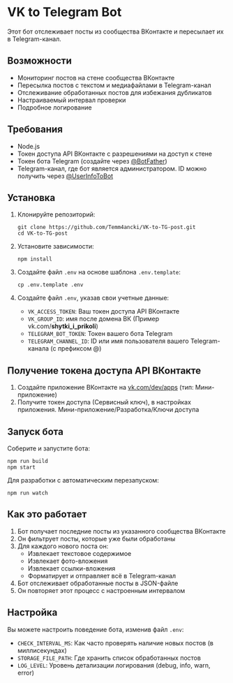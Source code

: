 # VK to Telegram Bot

Этот бот отслеживает посты из сообщества ВКонтакте и пересылает их в Telegram-канал.

## Возможности

- Мониторинг постов на стене сообщества ВКонтакте
- Пересылка постов с текстом и медиафайлами в Telegram-канал
- Отслеживание обработанных постов для избежания дубликатов
- Настраиваемый интервал проверки
- Подробное логирование

## Требования

- Node.js
- Токен доступа API ВКонтакте с разрешениями на доступ к стене
- Токен бота Telegram (создайте через [@BotFather](https://t.me/BotFather))
- Telegram-канал, где бот является администратором. ID можно получить через [@UserInfoToBot](https://t.me/UserInfoToBot)

## Установка

1. Клонируйте репозиторий:
   ```
   git clone https://github.com/Temm4ancki/VK-to-TG-post.git
   cd VK-to-TG-post
   ```

2. Установите зависимости:
   ```
   npm install
   ```

3. Создайте файл `.env` на основе шаблона `.env.template`:
   ```
   cp .env.template .env
   ```

3. Создайте файл `.env`, указав свои учетные данные:
   - `VK_ACCESS_TOKEN`: Ваш токен доступа API ВКонтакте
   - `VK_GROUP_ID`: имя после домена ВК (Пример vk.com/**shytki_i_prikoli**)
   - `TELEGRAM_BOT_TOKEN`: Токен вашего бота Telegram
   - `TELEGRAM_CHANNEL_ID`: ID или имя пользователя вашего Telegram-канала (с префиксом @)

## Получение токена доступа API ВКонтакте

1. Создайте приложение ВКонтакте на [vk.com/dev/apps](https://dev.vk.com/ru/admin/create-app) (тип: Мини-приложение)
2. Получите токен доступа (Сервисный ключ), в настройках приложения. Мини-приложение/Разработка/Ключи доступа

## Запуск бота

Соберите и запустите бота:

```
npm run build
npm start
```

Для разработки с автоматическим перезапуском:

```
npm run watch
```

## Как это работает

1. Бот получает последние посты из указанного сообщества ВКонтакте
2. Он фильтрует посты, которые уже были обработаны
3. Для каждого нового поста он:
   - Извлекает текстовое содержимое
   - Извлекает фото-вложения
   - Извлекает ссылки-вложения
   - Форматирует и отправляет всё в Telegram-канал
4. Бот отслеживает обработанные посты в JSON-файле
5. Он повторяет этот процесс с настроенным интервалом

## Настройка

Вы можете настроить поведение бота, изменив файл `.env`:

- `CHECK_INTERVAL_MS`: Как часто проверять наличие новых постов (в миллисекундах)
- `STORAGE_FILE_PATH`: Где хранить список обработанных постов
- `LOG_LEVEL`: Уровень детализации логирования (debug, info, warn, error)
